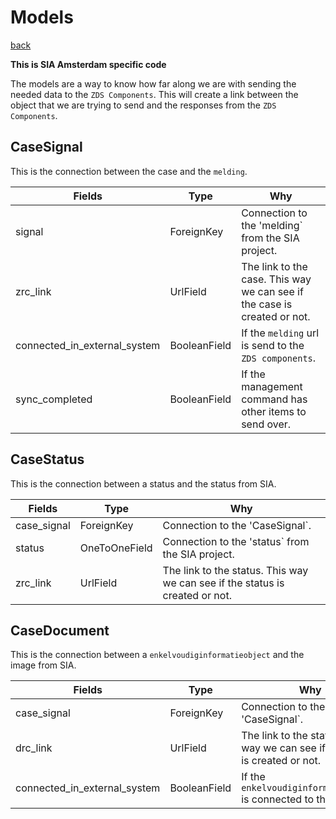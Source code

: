 # Models

[back](./readme.md)

**This is SIA Amsterdam specific code**

The models are a way to know how far along we are with sending the needed data to the
`ZDS Components`. This will create a link between the object that we are trying to send and the
responses from the `ZDS Components`.


## CaseSignal
This is the connection between the case and the `melding`.

| Fields                       | Type             | Why |
| ---------------------------- | ---------------- | --- |
| signal                       | ForeignKey       | Connection to the 'melding` from the SIA project. |
| zrc_link                     | UrlField         | The link to the case. This way we can see if the case is created or not. |
| connected_in_external_system | BooleanField     | If the `melding` url is send to the `ZDS components`. |
| sync_completed               | BooleanField     | If the management command has other items to send over. |

## CaseStatus
This is the connection between a status and the status from SIA.

| Fields                       | Type             | Why |
| ---------------------------- | ---------------- | --- |
| case_signal                  | ForeignKey       | Connection to the 'CaseSignal`. |
| status                       | OneToOneField    | Connection to the 'status` from the SIA project. |
| zrc_link                     | UrlField         | The link to the status. This way we can see if the status is created or not. |

## CaseDocument
This is the connection between a `enkelvoudiginformatieobject` and the image from SIA.

| Fields                       | Type             | Why |
| ---------------------------- | ---------------- | --- |
| case_signal                  | ForeignKey       | Connection to the 'CaseSignal`. |
| drc_link                     | UrlField         | The link to the status. This way we can see if the status is created or not. |
| connected_in_external_system | BooleanField     | If the `enkelvoudiginformatieobject` is connected to the case. |
